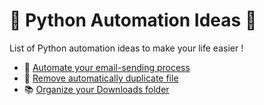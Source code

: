 # :bookmark_tabs: Python Automation Ideas :hammer:

List of Python automation ideas to make your life easier !

- :e-mail: [Automate your email-sending process](./email_sending/email_sending_implementation.ipynb)
- :file_folder: [Remove automatically duplicate file](./clean_your_computer/Removing_Duplicates.ipynb)
- :books: [Organize your Downloads folder](./clean_your_computer/Organize_Downloads_Folder.ipynb)
